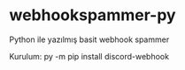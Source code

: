 # webhookspammer-py
Python ile yazılmış basit webhook spammer


Kurulum: py -m pip install discord-webhook
